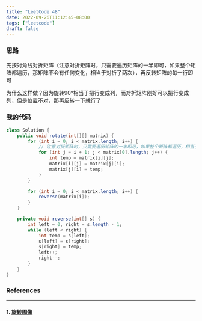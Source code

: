 ```yaml
---
title: "LeetCode 48"
date: 2022-09-26T11:12:45+08:00
tags: ["leetcode"]
draft: false
---
```


### 思路

先按对角线对折矩阵（注意对折矩阵时，只需要遍历矩阵的一半即可，如果整个矩阵都遍历，那矩阵不会有任何变化，相当于对折了两次），再反转矩阵的每一行即可

为什么这样做？因为旋转90°相当于把行变成列，而对折矩阵刚好可以把行变成列，但是位置不对，那再反转一下就行了

### 我的代码

```java
class Solution {
    public void rotate(int[][] matrix) {
        for (int i = 0; i < matrix.length; i++) {
            // 注意对折矩阵时，只需要遍历矩阵的一半即可，如果整个矩阵都遍历，相当于对折了两次，所以这里要写j = i + 1
            for (int j = i + 1; j < matrix[0].length; j++) {
                int temp = matrix[i][j];
                matrix[i][j] = matrix[j][i];
                matrix[j][i] = temp;
            }
        }

        for (int i = 0; i < matrix.length; i++) {
            reverse(matrix[i]);
        }
    }

    private void reverse(int[] s) {
        int left = 0, right = s.length - 1;
        while (left < right) {
            int temp = s[left];
            s[left] = s[right];
            s[right] = temp;
            left++;
            right--;
        }
    }
}
```

### References

---

#### 1. [旋转图像](https://leetcode.cn/problems/rotate-image/)
